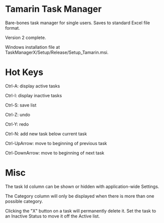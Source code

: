 # Tamarin Task Manager

Bare-bones task manager for single users.  Saves to standard Excel file format.

Version 2 complete.  

Windows installation file at TaskManagerX/Setup/Release/Setup_Tamarin.msi.

# Hot Keys

Ctrl-A: display active tasks

Ctrl-I: display inactive tasks

Ctrl-S: save list

Ctrl-Z: undo

Ctrl-Y: redo

Ctrl-N: add new task below current task

Ctrl-UpArrow: move to beginning of previous task

Ctrl-DownArrow: move to beginning of next task

# Misc

The task Id column can be shown or hidden with application-wide Settings.

The Category column will only be displayed when there is more than one possible category.

Clicking the "X" button on a task will permanently delete it. Set the task to an Inactive Status to move it off the Active list.